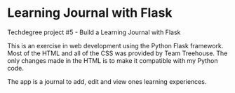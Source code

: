 # Learning Journal with Flask
 Techdegree project #5 - Build a Learning Journal with Flask

This is an exercise in web development using the Python Flask framework. Most of the HTML and all of the CSS was provided by Team Treehouse. The only changes made in the HTML is to make it compatible with my Python code. 

The app is a journal to add, edit and view ones learning experiences.


